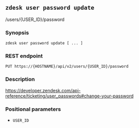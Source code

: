 ## `zdesk user password update`

/users/{USER_ID}/password

### Synopsis

    zdesk user password update [ ... ]

### REST endpoint

    PUT https://{HOSTNAME}/api/v2/users/{USER_ID}/password

### Description

https://developer.zendesk.com/api-reference/ticketing/user_passwords#change-your-password

### Positional parameters

* `USER_ID`


